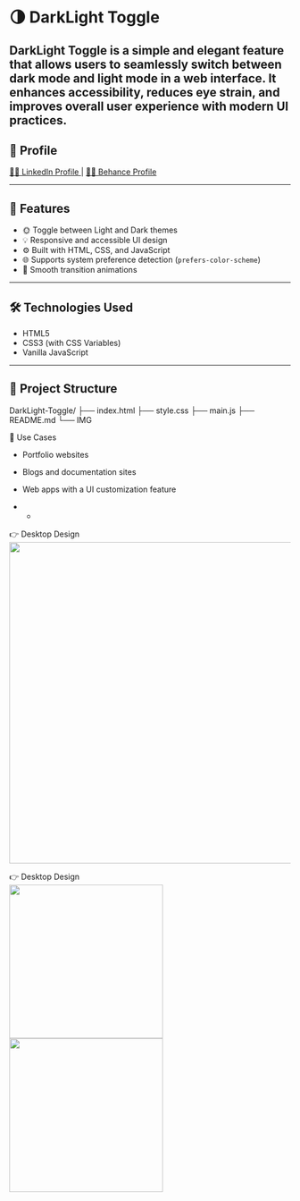 # 🌗 DarkLight Toggle

DarkLight Toggle is a simple and elegant feature that allows users to seamlessly switch between **dark mode** and **light mode** in a web interface. It enhances accessibility, reduces eye strain, and improves overall user experience with modern UI practices.
---

## 🚀 Profile 
<a href="https://www.linkedin.com/in/dharmendraverma95/" target="_blank">🧑‍💻 LinkedIn Profile </a> | <a href="https://www.behance.net/dhirukumar" target="_blank">🧑‍💻 Behance Profile </a>


---

## 🔧 Features

- 🌞 Toggle between Light and Dark themes
- 💡 Responsive and accessible UI design
- ⚙️ Built with HTML, CSS, and JavaScript
- 🌐 Supports system preference detection (`prefers-color-scheme`)
- 🔄 Smooth transition animations

---

## 🛠️ Technologies Used

- HTML5
- CSS3 (with CSS Variables)
- Vanilla JavaScript

---

## 📂 Project Structure
DarkLight-Toggle/
├── index.html
├── style.css
├── main.js
├── README.md
└── IMG


📌 Use Cases
- Portfolio websites
- Blogs and documentation sites
- Web apps with a UI customization feature

- - 
<span>👉 Desktop Design</span><br/>
<a href="#" target="_blank" >
<img src="" width="575px"/>
</a>

<span>👉 Desktop Design</span><br/>
<a href="#" target="_blank" >
<img src="." width="275px"/>
<img src="." width="275px"/>
</a>